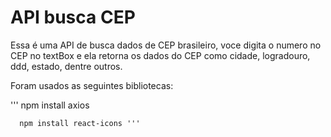# API busca CEP

   Essa é uma API de busca dados de CEP brasileiro, voce digita o numero no CEP no textBox e ela retorna os dados do CEP como cidade, logradouro, ddd, estado, dentre outros.

   Foram usados as seguintes bibliotecas:

   ''' npm install axios
   
      npm install react-icons '''